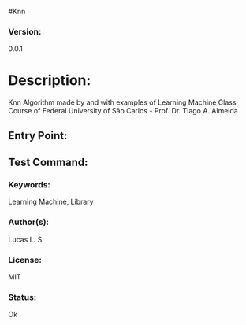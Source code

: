 #Knn

### Version:
0.0.1

# Description:
Knn Algorithm made by and with examples of Learning Machine Class Course of Federal University of São Carlos - Prof. Dr. Tiago A. Almeida


## Entry Point:


## Test Command:


### Keywords:
Learning Machine, Library

### Author(s):
Lucas L. S.

### License:
MIT

### Status:
Ok

